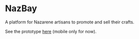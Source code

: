 # NazBay
A platform for Nazarene artisans to promote and sell their crafts.

See the prototype [here](https://facn1.github.io/Nasijona/prototype/landing/landing.html) (mobile only for now).
